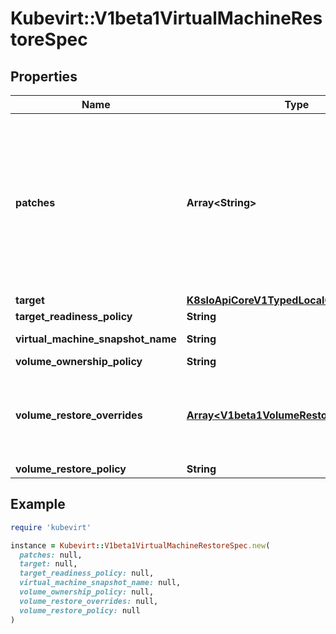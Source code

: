 # Kubevirt::V1beta1VirtualMachineRestoreSpec

## Properties

| Name | Type | Description | Notes |
| ---- | ---- | ----------- | ----- |
| **patches** | **Array&lt;String&gt;** | If the target for the restore does not exist, it will be created. Patches holds JSON patches that would be applied to the target manifest before it&#39;s created. Patches should fit the target&#39;s Kind.  Example for a patch: {\&quot;op\&quot;: \&quot;replace\&quot;, \&quot;path\&quot;: \&quot;/metadata/name\&quot;, \&quot;value\&quot;: \&quot;new-vm-name\&quot;} | [optional] |
| **target** | [**K8sIoApiCoreV1TypedLocalObjectReference**](K8sIoApiCoreV1TypedLocalObjectReference.md) |  |  |
| **target_readiness_policy** | **String** |  | [optional] |
| **virtual_machine_snapshot_name** | **String** |  | [default to &#39;&#39;] |
| **volume_ownership_policy** | **String** |  | [optional] |
| **volume_restore_overrides** | [**Array&lt;V1beta1VolumeRestoreOverride&gt;**](V1beta1VolumeRestoreOverride.md) | VolumeRestoreOverrides gives the option to change properties of each restored volume For example, specifying the name of the restored volume, or adding labels/annotations to it | [optional] |
| **volume_restore_policy** | **String** |  | [optional] |

## Example

```ruby
require 'kubevirt'

instance = Kubevirt::V1beta1VirtualMachineRestoreSpec.new(
  patches: null,
  target: null,
  target_readiness_policy: null,
  virtual_machine_snapshot_name: null,
  volume_ownership_policy: null,
  volume_restore_overrides: null,
  volume_restore_policy: null
)
```

